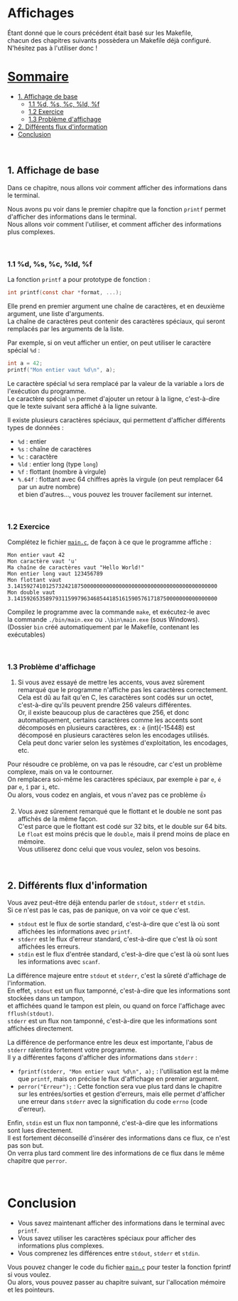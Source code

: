 
# Affichages
Étant donné que le cours précédent était basé sur les Makefile,
<br>chacun des chapitres suivants possèdera un Makefile déjà configuré.
<br>N'hésitez pas à l'utiliser donc !


# <u>Sommaire</u>
- [1. Affichage de base](#1-affichage-de-base)
  - [1.1 %d, %s, %c, %ld, %f](#11-d-s-c-ld-f)
  - [1.2 Exercice](#12-exercice)
  - [1.3 Problème d'affichage](#13-problème-d'affichage)
- [2. Différents flux d'information](#2-différents-flux-d'information)
- [Conclusion](#conclusion)

<br>

## 1. Affichage de base
Dans ce chapitre, nous allons voir comment afficher des informations dans le terminal.

Nous avons pu voir dans le premier chapitre que la fonction `printf` permet d'afficher des informations dans le terminal.
<br>Nous allons voir comment l'utiliser, et comment afficher des informations plus complexes.

<br>

### 1.1 %d, %s, %c, %ld, %f
La fonction `printf` a pour prototype de fonction :

```c
int printf(const char *format, ...);
```

Elle prend en premier argument une chaîne de caractères, et en deuxième argument, une liste d'arguments.
<br>La chaîne de caractères peut contenir des caractères spéciaux, qui seront remplacés par les arguments de la liste.

Par exemple, si on veut afficher un entier, on peut utiliser le caractère spécial `%d` :

```c
int a = 42;
printf("Mon entier vaut %d\n", a);
```

Le caractère spécial `%d` sera remplacé par la valeur de la variable `a` lors de l'exécution du programme.
<br>Le caractère spécial `\n` permet d'ajouter un retour à la ligne, c'est-à-dire que le texte suivant sera affiché à la ligne suivante.

Il existe plusieurs caractères spéciaux, qui permettent d'afficher différents types de données :
- `%d` : entier
- `%s` : chaîne de caractères
- `%c` : caractère
- `%ld` : entier long (type `long`)
- `%f` : flottant (nombre à virgule)
- `%.64f` : flottant avec 64 chiffres après la virgule (on peut remplacer 64 par un autre nombre)
<br>et bien d'autres..., vous pouvez les trouver facilement sur internet.

<br>

### 1.2 Exercice
Complétez le fichier [`main.c`](src/main.c), de façon à ce que le programme affiche :

```
Mon entier vaut 42
Mon caractère vaut 'u'
Ma chaîne de caractères vaut "Hello World!"
Mon entier long vaut 123456789
Mon flottant vaut 3.1415927410125732421875000000000000000000000000000000000000000000
Mon double vaut 3.1415926535897931159979634685441851615905761718750000000000000000
```

Compilez le programme avec la commande `make`, et exécutez-le avec
<br>la commande `./bin/main.exe` ou `.\bin\main.exe` (sous Windows).
<br>(Dossier `bin` créé automatiquement par le Makefile, contenant les exécutables)

<br>

### 1.3 Problème d'affichage
1. Si vous avez essayé de mettre les accents, vous avez sûrement remarqué que le programme n'affiche pas les caractères correctement.
<br>Cela est dû au fait qu'en C, les caractères sont codés sur un octet, c'est-à-dire qu'ils peuvent prendre 256 valeurs différentes.
<br>Or, il existe beaucoup plus de caractères que 256, et donc automatiquement, certains caractères comme les accents sont
<br>décomposés en plusieurs caractères, ex : `è` (int)(-15448) est décomposé en plusieurs caractères selon les encodages utilisés.
<br>Cela peut donc varier selon les systèmes d'exploitation, les encodages, etc.

Pour résoudre ce problème, on va pas le résoudre, car c'est un problème complexe, mais on va le contourner.
<br>On remplacera soi-même les caractères spéciaux, par exemple `è` par `e`, `é` par `e`, `î` par `i`, etc.
<br>Ou alors, vous codez en anglais, et vous n'avez pas ce problème 👍

2. Vous avez sûrement remarqué que le flottant et le double ne sont pas affichés de la même façon.
<br>C'est parce que le flottant est codé sur 32 bits, et le double sur 64 bits.
<br>Le `float` est moins précis que le `double`, mais il prend moins de place en mémoire.
<br>Vous utiliserez donc celui que vous voulez, selon vos besoins.

<br>

## 2. Différents flux d'information
Vous avez peut-être déjà entendu parler de `stdout`, `stderr` et `stdin`.
<br>Si ce n'est pas le cas, pas de panique, on va voir ce que c'est.
- `stdout` est le flux de sortie standard, c'est-à-dire que c'est là où sont affichées les informations avec `printf`.
- `stderr` est le flux d'erreur standard, c'est-à-dire que c'est là où sont affichées les erreurs.
- `stdin` est le flux d'entrée standard, c'est-à-dire que c'est là où sont lues les informations avec `scanf`.

La différence majeure entre `stdout` et `stderr`, c'est la sûreté d'affichage de l'information.
<br>En effet, `stdout` est un flux tamponné, c'est-à-dire que les informations sont stockées dans un tampon,
<br>et affichées quand le tampon est plein, ou quand on force l'affichage avec `fflush(stdout)`.
<br>`stderr` est un flux non tamponné, c'est-à-dire que les informations sont affichées directement.

La différence de performance entre les deux est importante, l'abus de `stderr` ralentira fortement votre programme.
<br>Il y a différentes façons d'afficher des informations dans `stderr` :
- `fprintf(stderr, "Mon entier vaut %d\n", a);` : l'utilisation est la même que `printf`, mais on précise le flux d'affichage en premier argument.
- `perror("Erreur");` : Cette fonction sera vue plus tard dans le chapitre sur les entrées/sorties et gestion d'erreurs, mais elle permet d'afficher une erreur dans `stderr` avec la signification du code `errno` (code d'erreur).

Enfin, `stdin` est un flux non tamponné, c'est-à-dire que les informations sont lues directement.
<br>Il est fortement déconseillé d'insérer des informations dans ce flux, ce n'est pas son but.
<br>On verra plus tard comment lire des informations de ce flux dans le même chapitre que `perror`.

<br>

# Conclusion
- Vous savez maintenant afficher des informations dans le terminal avec `printf`.
- Vous savez utiliser les caractères spéciaux pour afficher des informations plus complexes.
- Vous comprenez les différences entre `stdout`, `stderr` et `stdin`.

Vous pouvez changer le code du fichier [`main.c`](src/main.c) pour tester la fonction fprintf si vous voulez.
<br>Ou alors, vous pouvez passer au chapitre suivant, sur l'allocation mémoire et les pointeurs.


